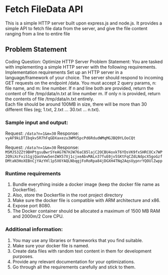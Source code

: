 # Fetch FileData API

This is a simple HTTP server built upon express.js and node.js. It provides a simple API to fetch file data from the server, and give the file content ranging from a line to entire file

## Problem Statement

Coding Question: Optimize HTTP Server
Problem Statement:
You are tasked with implementing a simple HTTP server with the following requirements.
Implementation requirements
Set up an HTTP server in a language/framework of your choice.
The server should respond to incoming GET requests on the endpoint /data.
You must accept 2 query params, n: file name, and m: line number.
If n and line both are provided, return the content of file /tmp/data/n.txt at line number m.
If only n is provided, return the contents of file /tmp/data/n.txt entirely.  
Each file should be around 100MB in size, there will be more than 30 different files (eg; 1.txt, 2.txt ... 30.txt … n.txt).

### Sample input and output:

Request: `/data?n=1&m=30`
Response: `vyAF9kLDTIbqkv5R7hFqGDXaxezu3WMV5pcPd6RdudWMqMGJBQ9YLOoCQt`

Request: `/data?n=1&m=30`
Response: `MSMJ53ZZt9BHPtgsuBwrSYeAG7N7HJW76aC85lajC2OCBU4oxkT6YDsVK9fxSHRCOCx7WP2Q9iXcFxiS1gjQaoVww5enIWX57Xj1cjxeAbvMALn37fuE0jv5SKtFqCZdLNdpcX5goGzfDMtaN3HoXEBnCjYAzYHl1p5X6YAQLNbqgjFoRoRpa84jDGXH4TNq2AqsUypnrYQOUlZwpp`

### Runtime requirements

1. Bundle everything inside a docker image (keep the docker file name as Dockerfile).
2. Also, store the Dockerfile in the root project directory
3. Make sure the docker file is compatible with ARM architecture and x86.
4. Expose port 8080.
5. The Docker container should be allocated a maximum of 1500 MB RAM and 2000m/2 Core CPU.

### Additional information:

1. You may use any libraries or frameworks that you find suitable.
2. Make sure your docker file is named.
3. Create data files with random text content in them for development purposes.
4. Provide any relevant documentation for your optimizations.
5. Go through all the requirements carefully and stick to them.
